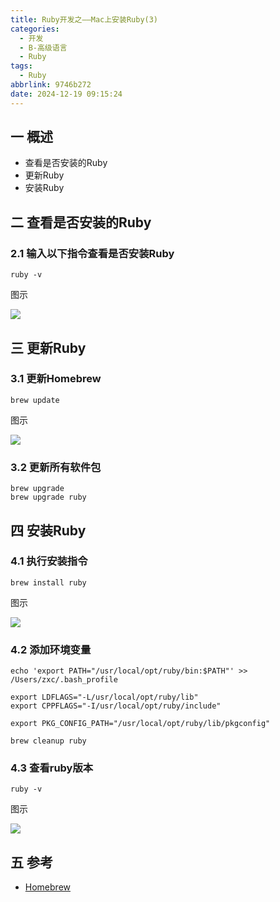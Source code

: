 ```yaml
---
title: Ruby开发之——Mac上安装Ruby(3)
categories:
  - 开发
  - B-高级语言
  - Ruby
tags:
  - Ruby
abbrlink: 9746b272
date: 2024-12-19 09:15:24
---
```

## 一 概述

* 查看是否安装的Ruby
* 更新Ruby
* 安装Ruby

<!--more-->

## 二 查看是否安装的Ruby

###  2.1 输入以下指令查看是否安装Ruby

```
ruby -v
```

图示

![][1]

## 三 更新Ruby

### 3.1 更新Homebrew

```
brew update
```

图示

![][2]

### 3.2 更新所有软件包

```
brew upgrade
brew upgrade ruby
```

## 四 安装Ruby

### 4.1 执行安装指令

```
brew install ruby
```

图示

![][3]

### 4.2 添加环境变量

```
echo 'export PATH="/usr/local/opt/ruby/bin:$PATH"' >> /Users/zxc/.bash_profile

export LDFLAGS="-L/usr/local/opt/ruby/lib"
export CPPFLAGS="-I/usr/local/opt/ruby/include"

export PKG_CONFIG_PATH="/usr/local/opt/ruby/lib/pkgconfig"

brew cleanup ruby
```

### 4.3 查看ruby版本

```
ruby -v
```

图示

![][4]

## 五 参考

* [Homebrew](https://brew.sh)





[1]:https://cdn.jsdelivr.net/gh/PGzxc/CDN/blog-ruby/ruby-3-mac-ver-view-1.png
[2]:https://cdn.jsdelivr.net/gh/PGzxc/CDN/blog-ruby/ruby-3-mac-homeb-update-2.png
[3]:https://cdn.jsdelivr.net/gh/PGzxc/CDN/blog-ruby/ruby-3-mac-homeb-install-3.png
[4]:https://cdn.jsdelivr.net/gh/PGzxc/CDN/blog-ruby/ruby-3-mac-homeb-newv-4.png